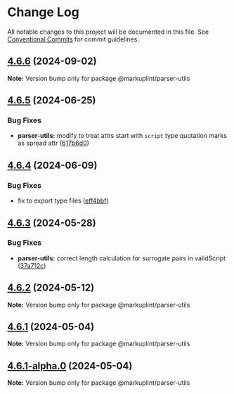 # Change Log

All notable changes to this project will be documented in this file.
See [Conventional Commits](https://conventionalcommits.org) for commit guidelines.

## [4.6.6](https://github.com/markuplint/markuplint/compare/@markuplint/parser-utils@4.6.5...@markuplint/parser-utils@4.6.6) (2024-09-02)

**Note:** Version bump only for package @markuplint/parser-utils





## [4.6.5](https://github.com/markuplint/markuplint/compare/@markuplint/parser-utils@4.6.4...@markuplint/parser-utils@4.6.5) (2024-06-25)

### Bug Fixes

- **parser-utils:** modify to treat attrs start with `script` type quotation marks as spread attr ([617b6d0](https://github.com/markuplint/markuplint/commit/617b6d0fbba1d245ca21360908b643f123818037))

## [4.6.4](https://github.com/markuplint/markuplint/compare/@markuplint/parser-utils@4.6.3...@markuplint/parser-utils@4.6.4) (2024-06-09)

### Bug Fixes

- fix to export type files ([eff4bbf](https://github.com/markuplint/markuplint/commit/eff4bbfd127574809dc5e15d7cafe87699758ee0))

## [4.6.3](https://github.com/markuplint/markuplint/compare/@markuplint/parser-utils@4.6.2...@markuplint/parser-utils@4.6.3) (2024-05-28)

### Bug Fixes

- **parser-utils:** correct length calculation for surrogate pairs in validScript ([37a712c](https://github.com/markuplint/markuplint/commit/37a712c2836bd701c680c1263669e105c0a8dea5))

## [4.6.2](https://github.com/markuplint/markuplint/compare/@markuplint/parser-utils@4.6.1...@markuplint/parser-utils@4.6.2) (2024-05-12)

**Note:** Version bump only for package @markuplint/parser-utils

## [4.6.1](https://github.com/markuplint/markuplint/compare/@markuplint/parser-utils@4.6.1-alpha.0...@markuplint/parser-utils@4.6.1) (2024-05-04)

**Note:** Version bump only for package @markuplint/parser-utils

## [4.6.1-alpha.0](https://github.com/markuplint/markuplint/compare/@markuplint/parser-utils@4.6.0...@markuplint/parser-utils@4.6.1-alpha.0) (2024-05-04)

**Note:** Version bump only for package @markuplint/parser-utils
